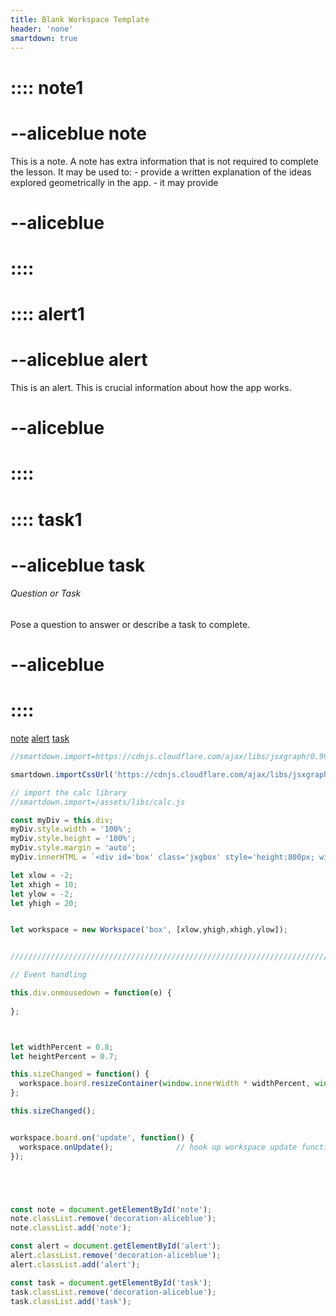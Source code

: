 ```yaml
---
title: Blank Workspace Template 
header: 'none'
smartdown: true
---
```


# :::: note1
# --aliceblue note
This is a note.  A note has extra information that is not required to complete the lesson.  It may be used to:
	- provide a written explanation of the ideas explored geometrically in the app.
	- it may provide 
# --aliceblue
# ::::

# :::: alert1
# --aliceblue alert
This is an alert.  This is crucial information about how the app works. 
# --aliceblue
# ::::

# :::: task1
# --aliceblue task
###### Question or Task
Pose a question to answer or describe a task to complete.
# --aliceblue
# ::::

[note](::note1/button)
[alert](::alert1/button)
[task](::task1/center,transparent,shadow)

```javascript /autoplay
//smartdown.import=https://cdnjs.cloudflare.com/ajax/libs/jsxgraph/0.99.7/jsxgraphcore.js

smartdown.importCssUrl('https://cdnjs.cloudflare.com/ajax/libs/jsxgraph/0.99.7/jsxgraph.css');

// import the calc library
//smartdown.import=/assets/libs/calc.js

const myDiv = this.div;
myDiv.style.width = '100%';
myDiv.style.height = '100%';
myDiv.style.margin = 'auto';
myDiv.innerHTML = `<div id='box' class='jxgbox' style='height:800px; width:800px'>`;

let xlow = -2;
let xhigh = 10;
let ylow = -2;
let yhigh = 20;


let workspace = new Workspace('box', [xlow,yhigh,xhigh,ylow]);


/////////////////////////////////////////////////////////////////////////////////////////

// Event handling

this.div.onmousedown = function(e) { 
  
};



let widthPercent = 0.8;
let heightPercent = 0.7;

this.sizeChanged = function() {
  workspace.board.resizeContainer(window.innerWidth * widthPercent, window.innerHeight * heightPercent);       
};

this.sizeChanged();


workspace.board.on('update', function() {
  workspace.onUpdate();              // hook up workspace update functions
});





```

```javascript /autoplay

const note = document.getElementById('note');
note.classList.remove('decoration-aliceblue');
note.classList.add('note');

const alert = document.getElementById('alert');
alert.classList.remove('decoration-aliceblue');
alert.classList.add('alert');

const task = document.getElementById('task');
task.classList.remove('decoration-aliceblue');
task.classList.add('task');

```